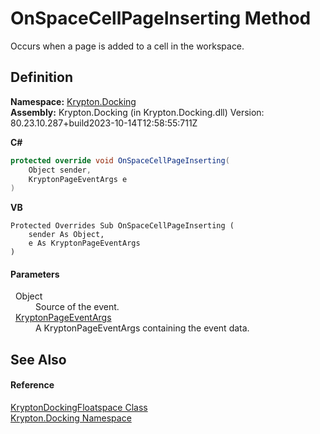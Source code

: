# OnSpaceCellPageInserting Method


Occurs when a page is added to a cell in the workspace.



## Definition
**Namespace:** <a href="98399376-cf41-9454-4b4d-4fab2ca20bc7.md">Krypton.Docking</a>  
**Assembly:** Krypton.Docking (in Krypton.Docking.dll) Version: 80.23.10.287+build2023-10-14T12:58:55:711Z

**C#**
``` C#
protected override void OnSpaceCellPageInserting(
	Object sender,
	KryptonPageEventArgs e
)
```
**VB**
``` VB
Protected Overrides Sub OnSpaceCellPageInserting ( 
	sender As Object,
	e As KryptonPageEventArgs
)
```



#### Parameters
<dl><dt>  Object</dt><dd>Source of the event.</dd><dt>  <a href="179bbf53-de44-174f-23b8-44c0e7dbb8ba.md">KryptonPageEventArgs</a></dt><dd>A KryptonPageEventArgs containing the event data.</dd></dl>

## See Also


#### Reference
<a href="a85b93b1-d0b7-72b5-08f6-2a3a04adeb96.md">KryptonDockingFloatspace Class</a>  
<a href="98399376-cf41-9454-4b4d-4fab2ca20bc7.md">Krypton.Docking Namespace</a>  
